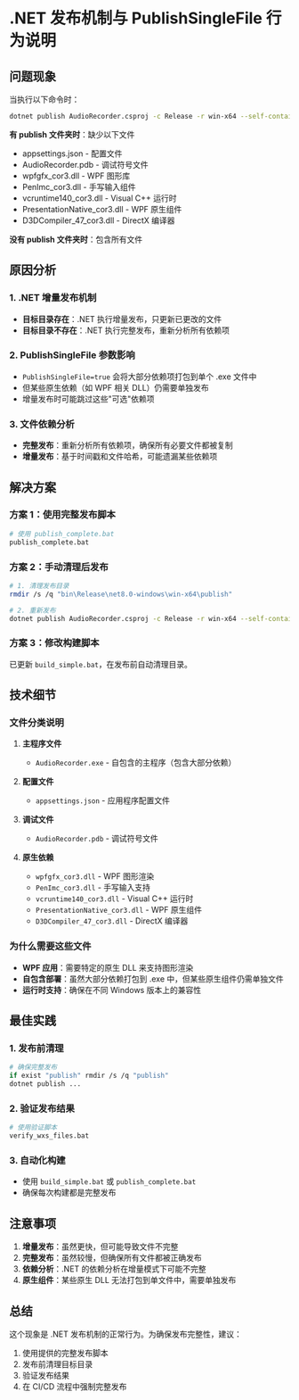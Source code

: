 # .NET 发布机制与 PublishSingleFile 行为说明

## 问题现象

当执行以下命令时：
```bash
dotnet publish AudioRecorder.csproj -c Release -r win-x64 --self-contained true -p:PublishSingleFile=true -p:PublishTrimmed=false -o "bin/Release/net8.0-windows/win-x64/publish"
```

**有 publish 文件夹时**：缺少以下文件
- appsettings.json - 配置文件
- AudioRecorder.pdb - 调试符号文件
- wpfgfx_cor3.dll - WPF 图形库
- PenImc_cor3.dll - 手写输入组件
- vcruntime140_cor3.dll - Visual C++ 运行时
- PresentationNative_cor3.dll - WPF 原生组件
- D3DCompiler_47_cor3.dll - DirectX 编译器

**没有 publish 文件夹时**：包含所有文件

## 原因分析

### 1. .NET 增量发布机制
- **目标目录存在**：.NET 执行增量发布，只更新已更改的文件
- **目标目录不存在**：.NET 执行完整发布，重新分析所有依赖项

### 2. PublishSingleFile 参数影响
- `PublishSingleFile=true` 会将大部分依赖项打包到单个 .exe 文件中
- 但某些原生依赖（如 WPF 相关 DLL）仍需要单独发布
- 增量发布时可能跳过这些"可选"依赖项

### 3. 文件依赖分析
- **完整发布**：重新分析所有依赖项，确保所有必要文件都被复制
- **增量发布**：基于时间戳和文件哈希，可能遗漏某些依赖项

## 解决方案

### 方案 1：使用完整发布脚本
```bash
# 使用 publish_complete.bat
publish_complete.bat
```

### 方案 2：手动清理后发布
```bash
# 1. 清理发布目录
rmdir /s /q "bin\Release\net8.0-windows\win-x64\publish"

# 2. 重新发布
dotnet publish AudioRecorder.csproj -c Release -r win-x64 --self-contained true -p:PublishSingleFile=true -p:PublishTrimmed=false -o "bin/Release/net8.0-windows/win-x64/publish"
```

### 方案 3：修改构建脚本
已更新 `build_simple.bat`，在发布前自动清理目录。

## 技术细节

### 文件分类说明
1. **主程序文件**
   - `AudioRecorder.exe` - 自包含的主程序（包含大部分依赖）

2. **配置文件**
   - `appsettings.json` - 应用程序配置文件

3. **调试文件**
   - `AudioRecorder.pdb` - 调试符号文件

4. **原生依赖**
   - `wpfgfx_cor3.dll` - WPF 图形渲染
   - `PenImc_cor3.dll` - 手写输入支持
   - `vcruntime140_cor3.dll` - Visual C++ 运行时
   - `PresentationNative_cor3.dll` - WPF 原生组件
   - `D3DCompiler_47_cor3.dll` - DirectX 编译器

### 为什么需要这些文件
- **WPF 应用**：需要特定的原生 DLL 来支持图形渲染
- **自包含部署**：虽然大部分依赖打包到 .exe 中，但某些原生组件仍需单独文件
- **运行时支持**：确保在不同 Windows 版本上的兼容性

## 最佳实践

### 1. 发布前清理
```bash
# 确保完整发布
if exist "publish" rmdir /s /q "publish"
dotnet publish ...
```

### 2. 验证发布结果
```bash
# 使用验证脚本
verify_wxs_files.bat
```

### 3. 自动化构建
- 使用 `build_simple.bat` 或 `publish_complete.bat`
- 确保每次构建都是完整发布

## 注意事项

1. **增量发布**：虽然更快，但可能导致文件不完整
2. **完整发布**：虽然较慢，但确保所有文件都被正确发布
3. **依赖分析**：.NET 的依赖分析在增量模式下可能不完整
4. **原生组件**：某些原生 DLL 无法打包到单文件中，需要单独发布

## 总结

这个现象是 .NET 发布机制的正常行为。为确保发布完整性，建议：
1. 使用提供的完整发布脚本
2. 发布前清理目标目录
3. 验证发布结果
4. 在 CI/CD 流程中强制完整发布
